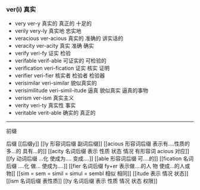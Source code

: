 ### ver(i) 真实

- very  ver-y 真实的  真正的 十足的
- verily very-ly 真实地  忠实地
- veracious ver-acious 真实的 准确的 讲实话的
- veracity ver-acity  真实 准确 确实
- verify veri-fy  证实 检验
- verifable verif-able 可证实的 可检验的
- verification  veri-fication 证实 核实  证明
- verifier veri-fier 核实者 检验者 检验器
- verisimilar veri-similar 貌似真实的
- verisimilitude veri-simil-itude  逼真 貌似真实 逼真的事物
- verism ver-ism  真实主义
- verity veri-ty  真实性 事实
- veritable verit-able  确实的  真正的

---
前缀


后缀
[[后缀y]]
[[ly  形容词后缀 副词后缀]]
[[acious 形容词后缀 表示有....性质的  多...的 具有...的]]
[[acity  名词后缀 表示 性质 状态 情况 有形容词 acious 对应]]
[[fy 动词后缀  ...化  使成为.... 变成....]]
[[able  形容词后缀 可....的]]
[[fication 名词后缀 ....化 做... 使成为....]]
[[fier  名词后缀 fy+er 表示做....的人 物  使成...的人或物]]
[[sim = sem  = simil = simul = sembl  相似 相同]]
[[itude  表示 情况 状态]]
[[ism 名词后缀 表性质]]
[[ty 名词后缀 表示 性质 情况 状态 权限]]